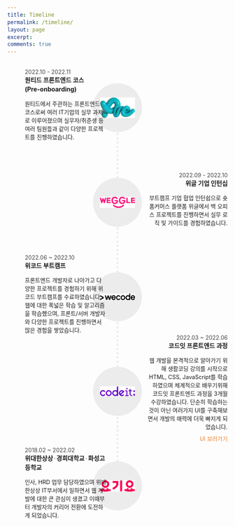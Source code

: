 ```yaml
---
title: Timeline
permalink: /timeline/
layout: page
excerpt: 
comments: true
---
```


<style>

.timeline {}
.timeline > dl {
  position: relative;
  margin-top: 1.5rem;
  height: 12rem;
}
.timeline > dl dt {
  position: absolute;
  top: 50%;
  left: 50%;
  transform: translate(-50%, -50%);
  border-radius: 50%;
  width: 7rem;
  height: 7rem;
  background-color: #ececec;
}
.timeline > dl dt img {
  position: absolute;
  top: 50%;
  left: 50%;
  transform: translate(-50%, -50%);
  box-sizing: border-box;
  padding: 1rem;
  width: 100%;
}
.timeline > dl dt::before {
  content: '';
  position: absolute;
  top: 1rem;
  left: 50%;
  z-index: -1;
  transform: translateX(-50%);
  border-left: 5px dotted #ececec;
  height: 15rem;
}
.timeline > dl dd {
  position: absolute;
  top: 50%;
  left: 0;
  transform: translateY(-50%);
  width: 37%;
  text-align: left;
}
.timeline > dl dd .date {
  font-size: 0.8rem;
  opacity: 0.8;
}
.timeline > dl dd .title {
  display: inline-block;
  line-height: 1.5;
}

.timeline > dl dd .title .dot {
  margin: 0 0.1rem;
  opacity: 0.5;
}

.timeline > dl dd .title .dot {
  margin: 0 0.1rem;
  opacity: 0.5;
}
.timeline > dl dd .text {
  font-size: 0.8rem;
}
.timeline > dl dd .link {
  position: relative;
  display: inline-block;
  margin-top: 0.5rem;
  z-index: 1;
  text-decoration: none;
  color: #ED812E;
}
.timeline > dl::after {
  content: '';
  display: block;
  clear: both;
}
.timeline > dl:nth-child(2n) dd {
  left: auto;
  right: 0;
  text-align: right;
}

.timeline > dl:last-child dt:before {
  display: none;
}
</style>

<div class="timeline">
  <dl>
    <dt>
      <img src="/assets/img/logo-onboarding.png" alt="onboarding logo" />
    </dt>
    <dd>
      <div class="date">2022.10 - 2022.11</div>
      <strong class="title">원티드 프론트엔드 코스<br>(Pre-onboarding)</strong>
      <p class="text">원티드에서 주관하는 프론트엔드 코스로써 여러 IT기업의 실무 과제로 이루어졌으며 실무자/취준생 등 여러 팀원들과 같이 다양한 프로젝트를 진행하였습니다.</p>
    </dd>
  </dl>
  <dl>
    <dt>
      <img src="/assets/img/logo-weggle.png" alt="weggle logo" />
    </dt>
    <dd>
      <div class="date">2022.09 - 2022.10</div>
      <strong class="title">위글 기업 인턴십</strong>
      <p class="text">부트캠프 기업 협업 인턴쉽으로 숏폼커머스 플랫폼 위글에서 백 오피스 프로젝트를 진행하면서 실무 로직 및 가이드를 경험하였습니다.</p>
    </dd>
  </dl>
  <dl>
    <dt>
      <img src="/assets/img/logo-wecode.png" alt="wecode logo" />
    </dt>
    <dd>
      <div class="date">2022.06 ~ 2022.10</div>
      <strong class="title">위코드 부트캠프</strong>
      <p class="text">프론트엔드 개발자로 나아가고 다양한 프로젝트를 경험하기 위해 위코드 부트캠프를 수료하였습니다. 웹에 대한 폭넓은 학습 및 알고리즘을 학습했으며, 프론트/서버 개발자와 다양한 프로젝트를 진행하면서 많은 경험을 쌓았습니다.</p>
    </dd>
  </dl>
  <dl>
    <dt>
      <img src="/assets/img/logo-codeit.png" alt="codeit logo" />
    </dt>
    <dd>
      <div class="date">2022.03 ~ 2022.06</div>
      <strong class="title">코드잇 프론트엔드 과정</strong>
      <p class="text">웹 개발을 본격적으로 알아가기 위해 생활코딩 강의를 시작으로 HTML, CSS, JavaScript를 학습하였으며 체계적으로 배우기위해 코드잇 프론트엔드 과정을 3개월 수강하였습니다. 단순히 학습하는것이 아닌 여러가지 UI를 구축해보면서 개발의 매력에 더욱 빠지게 되었습니다.<br><a href="https://codepen.io/bitnaleeeee/" target="_blank" class="link">UI 보러가기</a>
      </p>
    </dd>
  </dl>
  <dl>
    <dt>
      <img src="/assets/img/logo-yogiyo.png" alt="yogiyo logo" />
    </dt>
    <dd>
      <div class="date">2018.02 ~ 2022.02</div>
      <strong class="title">위대한상상<span class="dot">·</span>경희대학교<span class="dot">·</span>화성고등학교</strong>
      <p class="text">인사, HRD 업무 담당하였으며 위대한상상 IT부서에서 일하면서 웹 개발에 대한 큰 관심이 생겼고 이때부터 개발자의 커리어 전환에 도전하게 되었습니다.</p>
    </dd>
  </dl>
</div>